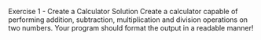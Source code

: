 Exercise 1 - Create a Calculator Solution
Create a calculator capable of performing addition, subtraction, multiplication and division operations on two numbers. Your program should format the output in a readable manner!
